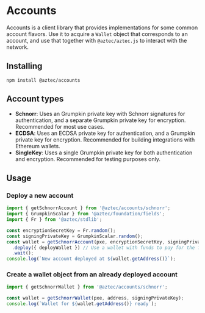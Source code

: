 # Accounts

Accounts is a client library that provides implementations for some common account flavors. Use it to acquire a `Wallet` object that corresponds to an account, and use that together with `@aztec/aztec.js` to interact with the network.

## Installing

```
npm install @aztec/accounts
```

## Account types

- **Schnorr**: Uses an Grumpkin private key with Schnorr signatures for authentication, and a separate Grumpkin private key for encryption. Recommended for most use cases.
- **ECDSA**: Uses an ECDSA private key for authentication, and a Grumpkin private key for encryption. Recommended for building integrations with Ethereum wallets.
- **SingleKey**: Uses a single Grumpkin private key for both authentication and encryption. Recommended for testing purposes only.

## Usage

### Deploy a new account

```typescript
import { getSchnorrAccount } from '@aztec/accounts/schnorr';
import { GrumpkinScalar } from '@aztec/foundation/fields';
import { Fr } from '@aztec/stdlib';

const encryptionSecretKey = Fr.random();
const signingPrivateKey = GrumpkinScalar.random();
const wallet = getSchnorrAccount(pxe, encryptionSecretKey, signingPrivateKey)
  .deploy({ deployWallet }) // Use a wallet with funds to pay for the fee for the deployment.
  .wait();
console.log(`New account deployed at ${wallet.getAddress()}`);
```

### Create a wallet object from an already deployed account

```typescript
import { getSchnorrWallet } from '@aztec/accounts/schnorr';

const wallet = getSchnorrWallet(pxe, address, signingPrivateKey);
console.log(`Wallet for ${wallet.getAddress()} ready`);
```
